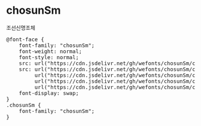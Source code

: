 # chosunSm
조선신명조체

<pre>
@font-face {
    font-family: "chosunSm";
    font-weight: normal;
    font-style: normal;
    src: url("https://cdn.jsdelivr.net/gh/wefonts/chosunSm/chosunSm.eot");
    src: url("https://cdn.jsdelivr.net/gh/wefonts/chosunSm/chosunSm.eot?#iefix") format("embedded-opentype"),
         url("https://cdn.jsdelivr.net/gh/wefonts/chosunSm/chosunSm.woff2") format("woff2"),
         url("https://cdn.jsdelivr.net/gh/wefonts/chosunSm/chosunSm.woff") format("woff"),
         url("https://cdn.jsdelivr.net/gh/wefonts/chosunSm/chosunSm.ttf") format("truetype");
    font-display: swap;
} 
.chosunSm {
    font-family: "chosunSm";
}
</pre>
